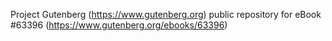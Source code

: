 Project Gutenberg (https://www.gutenberg.org) public repository for
eBook #63396 (https://www.gutenberg.org/ebooks/63396)
